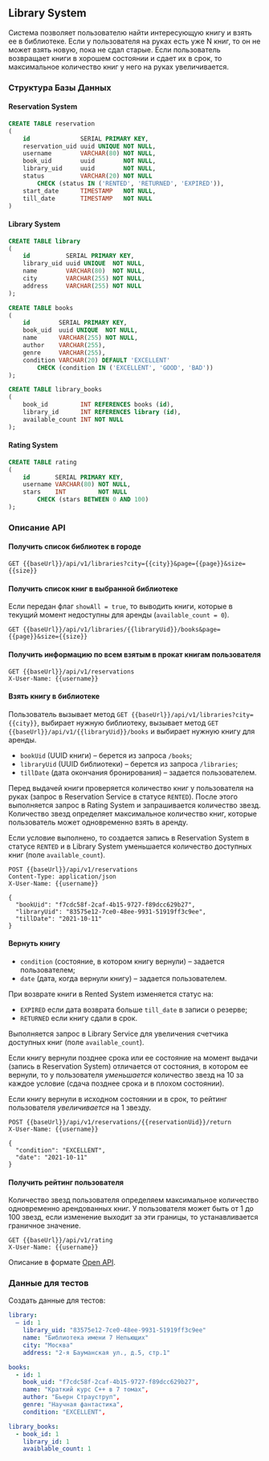 ## Library System

Система позволяет пользователю найти интересующую книгу и взять ее в библиотеке. Если у пользователя на руках есть уже N
книг, то он не может взять новую, пока не сдал старые. Если пользователь возвращает книги в хорошем состоянии и сдает их
в срок, то максимальное количество книг у него на руках увеличивается.

### Структура Базы Данных

#### Reservation System

```sql
CREATE TABLE reservation
(
    id              SERIAL PRIMARY KEY,
    reservation_uid uuid UNIQUE NOT NULL,
    username        VARCHAR(80) NOT NULL,
    book_uid        uuid        NOT NULL,
    library_uid     uuid        NOT NULL,
    status          VARCHAR(20) NOT NULL
        CHECK (status IN ('RENTED', 'RETURNED', 'EXPIRED')),
    start_date      TIMESTAMP   NOT NULL,
    till_date       TIMESTAMP   NOT NULL
)
```

#### Library System

```sql
CREATE TABLE library
(
    id          SERIAL PRIMARY KEY,
    library_uid uuid UNIQUE  NOT NULL,
    name        VARCHAR(80)  NOT NULL,
    city        VARCHAR(255) NOT NULL,
    address     VARCHAR(255) NOT NULL
);

CREATE TABLE books
(
    id        SERIAL PRIMARY KEY,
    book_uid  uuid UNIQUE  NOT NULL,
    name      VARCHAR(255) NOT NULL,
    author    VARCHAR(255),
    genre     VARCHAR(255),
    condition VARCHAR(20) DEFAULT 'EXCELLENT'
        CHECK (condition IN ('EXCELLENT', 'GOOD', 'BAD'))
);

CREATE TABLE library_books
(
    book_id         INT REFERENCES books (id),
    library_id      INT REFERENCES library (id),
    available_count INT NOT NULL
);
```

#### Rating System

```sql
CREATE TABLE rating
(
    id       SERIAL PRIMARY KEY,
    username VARCHAR(80) NOT NULL,
    stars    INT         NOT NULL
        CHECK (stars BETWEEN 0 AND 100)
);
```

### Описание API

#### Получить список библиотек в городе

```http request
GET {{baseUrl}}/api/v1/libraries?city={{city}}&page={{page}}&size={{size}}
```

#### Получить список книг в выбранной библиотеке

Если передан флаг `showAll = true`, то выводить книги, которые в текущий момент недоступны для
аренды (`available_count = 0`).

```http request
GET {{baseUrl}}/api/v1/libraries/{{libraryUid}}/books&page={{page}}&size={{size}}
```

#### Получить информацию по всем взятым в прокат книгам пользователя

```http request
GET {{baseUrl}}/api/v1/reservations
X-User-Name: {{username}}
```

#### Взять книгу в библиотеке

Пользователь вызывает метод `GET {{baseUrl}}/api/v1/libraries?city={{city}}`, выбирает нужную библиотеку, вызывает
метод `GET {{baseUrl}}/api/v1/{{libraryUid}}/books` и выбирает нужную книгу для аренды.

* `bookUid` (UUID книги) – берется из запроса `/books`;
* `libraryUid` (UUID библиотеки) – берется из запроса `/libraries`;
* `tillDate` (дата окончания бронирования) – задается пользователем.

Перед выдачей книги проверяется количество книг у пользователя на руках (запрос в Reservation Service в
статусе `RENTED`). После этого выполняется запрос в Rating System и запрашивается количество звезд. Количество звезд
определяет максимальное количество книг, которые пользователь может одновременно взять в аренду.

Если условие выполнено, то создается запись в Reservation System в статусе `RENTED` и в Library System уменьшается
количество доступных книг (поле `available_count`).

```http request
POST {{baseUrl}}/api/v1/reservations
Content-Type: application/json
X-User-Name: {{username}}

{
  "bookUid": "f7cdc58f-2caf-4b15-9727-f89dcc629b27",
  "libraryUid": "83575e12-7ce0-48ee-9931-51919ff3c9ee",
  "tillDate": "2021-10-11"
}
```

#### Вернуть книгу

* `condition` (состояние, в котором книгу вернули) – задается пользователем;
* `date` (дата, когда вернули книгу) – задается пользователем.

При возврате книги в Rented System изменяется статус на:

* `EXPIRED` если дата возврата больше `till_date` в записи о резерве;
* `RETURNED` если книгу сдали в срок.

Выполняется запрос в Library Service для увеличения счетчика доступных книг (поле `available_count`).

Если книгу вернули позднее срока или ее состояние на момент выдачи (запись в Reservation System) отличается от
состояния, в котором ее вернули, то у пользователя _уменьшается_ количество звезд на 10 за каждое условие (сдача позднее
срока и в плохом состоянии).

Если книгу вернули в исходном состоянии и в срок, то рейтинг пользователя _увеличивается_ на 1 звезду.

```http request
POST {{baseUrl}}/api/v1/reservations/{{reservationUid}}/return
X-User-Name: {{username}}

{
  "condition": "EXCELLENT",
  "date": "2021-10-11"
}
```

#### Получить рейтинг пользователя

Количество звезд пользователя определяем максимальное количество одновременно арендованных книг. У пользователя может
быть от 1 до 100 звезд, если изменение выходит за эти границы, то устанавливается граничное значение.

```http request
GET {{baseUrl}}/api/v1/rating
X-User-Name: {{username}}
```

Описание в формате [Open API](%5Binst%5D%5Bv4%5D%20Library%20System.yml).

### Данные для тестов

Создать данные для тестов:

```yaml
library:
  – id: 1
    library_uid: "83575e12-7ce0-48ee-9931-51919ff3c9ee"
    name: "Библиотека имени 7 Непьющих"
    city: "Москва"
    address: "2-я Бауманская ул., д.5, стр.1"

books:
  - id: 1
    book_uid: "f7cdc58f-2caf-4b15-9727-f89dcc629b27",
    name: "Краткий курс C++ в 7 томах",
    author: "Бьерн Страуструп",
    genre: "Научная фантастика",
    condition: "EXCELLENT",

library_books:
  - book_id: 1
    library_id: 1
    avaiblable_count: 1
```